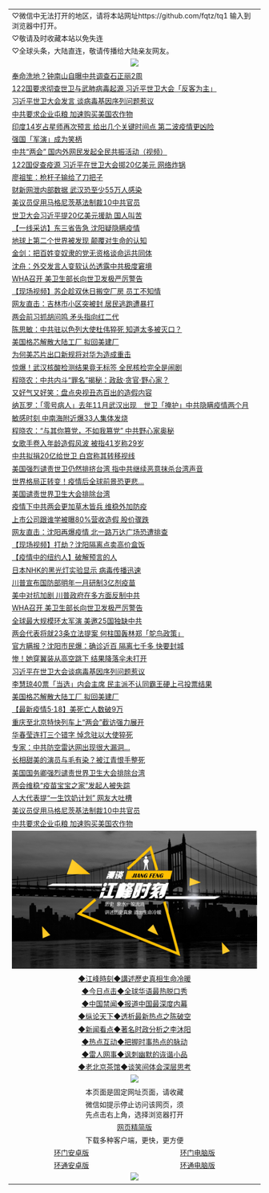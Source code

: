  <table>
 
<tr>
<td colspan="2" align=left>
♡微信中无法打开的地区，请将本站网址https://github.com/fqtz/tq1 输入到浏览器中打开。 
 </td>
</tr>
 <tr>
 <td colspan="2" align=left>
♡敬请及时收藏本站以免失连
 </td>
   <tr>
<td colspan="2" align=left>
♡全球头条，大陆直连，敬请传播给大陆亲友网友。
 </td>
</tr>


<tr>
    <td colspan="2" align=center><img src="https://cdn.jsdelivr.net/gh/gyoupiodf/im1/%E7%BD%91%E9%97%A8%E6%96%B0%E9%97%BB1.jpg"></td>
 </tr>
<tr><td colspan="2" align="left"><a href="https://qeb.xfthy.casa/?name=c1172740&key=xcyufvbtjvhwwrpc&from=gy2">奉命洗地？钟南山自曝中共调查石正丽2周</a></td></tr>
<tr><td colspan="2" align="left"><a href="https://qeb.xfthy.casa/?name=c1172788&key=xcyufvbtjvhwwrpc&from=gy2">122国要求彻查世卫与武肺病毒起源 习近平世卫大会「反客为主」</a></td></tr>
<tr><td colspan="2" align="left"><a href="https://qeb.xfthy.casa/?name=c1172826&key=xcyufvbtjvhwwrpc&from=gy2">习近平世卫大会发言 谈病毒基因序列问题惹议</a></td></tr>
<tr><td colspan="2" align="left"><a href="https://qeb.xfthy.casa/?name=c1172796&key=xcyufvbtjvhwwrpc&from=gy2">中共要求企业屯粮 加速购买美国农作物</a></td></tr>
<tr><td colspan="2" align="left"><a href="https://qeb.xfthy.casa/?name=c1172846&key=xcyufvbtjvhwwrpc&from=gy2">印度14岁占星师再次预言 给出几个关键时间点 第二波疫情更凶险</a></td></tr>
<tr><td colspan="2" align="left"><a href="https://qeb.xfthy.casa/?name=c1172784&key=xcyufvbtjvhwwrpc&from=gy2">强国「军演」成为笑柄</a></td></tr>
<tr><td colspan="2" align="left"><a href="https://qeb.xfthy.casa/?name=c1172824&key=xcyufvbtjvhwwrpc&from=gy2">中共“两会” 国内外网民发起全民共振活动（视频）</a></td></tr>
<tr><td colspan="2" align="left"><a href="https://qeb.xfthy.casa/?name=c1172869&key=xcyufvbtjvhwwrpc&from=gy2">122国促查疫源 习近平在世卫大会掷20亿美元 网络炸锅</a></td></tr>
<tr><td colspan="2" align="left"><a href="https://qeb.xfthy.casa/?name=c1172735&key=xcyufvbtjvhwwrpc&from=gy2">廖祖笙：枪杆子输给了刀把子</a></td></tr>
<tr><td colspan="2" align="left"><a href="https://qeb.xfthy.casa/?name=c1172798&key=xcyufvbtjvhwwrpc&from=gy2">财新网泄内部数据 武汉恐至少55万人感染</a></td></tr>
<tr><td colspan="2" align="left"><a href="https://qeb.xfthy.casa/?name=c1172804&key=xcyufvbtjvhwwrpc&from=gy2">美议员促用马格尼茨基法制裁10中共官员</a></td></tr>
<tr><td colspan="2" align="left"><a href="https://qeb.xfthy.casa/?name=c1172839&key=xcyufvbtjvhwwrpc&from=gy2">世卫大会习近平提20亿美元援助 国人叫苦</a></td></tr>
<tr><td colspan="2" align="left"><a href="https://qeb.xfthy.casa/?name=c1172697&key=xcyufvbtjvhwwrpc&from=gy2">【一线采访】东三省告急 沈阳疑隐瞒疫情</a></td></tr>
<tr><td colspan="2" align="left"><a href="https://qeb.xfthy.casa/?name=c1172886&key=xcyufvbtjvhwwrpc&from=gy2">地球上第二个世界被发现 颠覆对生命的认知</a></td></tr>
<tr><td colspan="2" align="left"><a href="https://qeb.xfthy.casa/?name=c1172800&key=xcyufvbtjvhwwrpc&from=gy2">金剑：把百姓变奴隶的党无资格谈命运共同体</a></td></tr>
<tr><td colspan="2" align="left"><a href="https://qeb.xfthy.casa/?name=c1172834&key=xcyufvbtjvhwwrpc&from=gy2">沈舟：外交发言人变软认怂透露中共极度窘境</a></td></tr>
<tr><td colspan="2" align="left"><a href="https://qeb.xfthy.casa/?name=c1172805&key=xcyufvbtjvhwwrpc&from=gy2">WHA召开 美卫生部长向世卫发极严厉警告</a></td></tr>
<tr><td colspan="2" align="left"><a href="https://qeb.xfthy.casa/?name=c1172821&key=xcyufvbtjvhwwrpc&from=gy2">【现场视频】苏企趁双休日搬空厂房 员工不知情</a></td></tr>
<tr><td colspan="2" align="left"><a href="https://qeb.xfthy.casa/?name=c1172806&key=xcyufvbtjvhwwrpc&from=gy2">网友直击：吉林市小区突被封  居民逃跑遭暴打</a></td></tr>
<tr><td colspan="2" align="left"><a href="https://qeb.xfthy.casa/?name=c1172901&key=xcyufvbtjvhwwrpc&from=gy2">两会前习抓胡问鸣 矛头指向红二代</a></td></tr>
<tr><td colspan="2" align="left"><a href="https://qeb.xfthy.casa/?name=c1172894&key=xcyufvbtjvhwwrpc&from=gy2">陈思敏：中共驻以色列大使杜伟猝死 知道太多被灭口？</a></td></tr>
<tr><td colspan="2" align="left"><a href="https://qeb.xfthy.casa/?name=c1172823&key=xcyufvbtjvhwwrpc&from=gy2">美国格芯解散大陆工厂 拟回美建厂</a></td></tr>
<tr><td colspan="2" align="left"><a href="https://qeb.xfthy.casa/?name=c1172721&key=xcyufvbtjvhwwrpc&from=gy2">为何美芯片出口新规将对华为造成重击</a></td></tr>
<tr><td colspan="2" align="left"><a href="https://qeb.xfthy.casa/?name=c1172808&key=xcyufvbtjvhwwrpc&from=gy2">惊爆！武汉核酸检测结果竟无标签  全民核检完全是闹剧</a></td></tr>
<tr><td colspan="2" align="left"><a href="https://qeb.xfthy.casa/?name=c1172835&key=xcyufvbtjvhwwrpc&from=gy2">程晓农：中共内斗“罪名”揭秘：政敌·贪官·野心家？</a></td></tr>
<tr><td colspan="2" align="left"><a href="https://qeb.xfthy.casa/?name=c1172884&key=xcyufvbtjvhwwrpc&from=gy2">又好气又好笑：盘点央视丑态百出的造假内容</a></td></tr>
<tr><td colspan="2" align="left"><a href="https://qeb.xfthy.casa/?name=c1172786&key=xcyufvbtjvhwwrpc&from=gy2">纳瓦罗：「零号病人」去年11月武汉出现　世卫「掩护」中共隐瞒疫情两个月</a></td></tr>
<tr><td colspan="2" align="left"><a href="https://qeb.xfthy.casa/?name=c1172903&key=xcyufvbtjvhwwrpc&from=gy2">敏感时刻 中南海附近爆33人集体发烧</a></td></tr>
<tr><td colspan="2" align="left"><a href="https://qeb.xfthy.casa/?name=c1172861&key=xcyufvbtjvhwwrpc&from=gy2">程晓农：“与其你篡党，不如我篡党”  中共野心家奥秘</a></td></tr>
<tr><td colspan="2" align="left"><a href="https://qeb.xfthy.casa/?name=c1172832&key=xcyufvbtjvhwwrpc&from=gy2">女歌手卷入年龄造假风波 被指41岁称29岁</a></td></tr>
<tr><td colspan="2" align="left"><a href="https://qeb.xfthy.casa/?name=c1172822&key=xcyufvbtjvhwwrpc&from=gy2">中共拟捐20亿给世卫 白宫称其转移视线</a></td></tr>
<tr><td colspan="2" align="left"><a href="https://qeb.xfthy.casa/?name=c1172818&key=xcyufvbtjvhwwrpc&from=gy2">美国强烈谴责世卫仍然排挤台湾  指中共继续恶意抹杀台湾声音</a></td></tr>
<tr><td colspan="2" align="left"><a href="https://qeb.xfthy.casa/?name=c1172736&key=xcyufvbtjvhwwrpc&from=gy2">世界格局正转变！疫情后全球前景恐更悲…</a></td></tr>
<tr><td colspan="2" align="left"><a href="https://qeb.xfthy.casa/?name=c1172790&key=xcyufvbtjvhwwrpc&from=gy2">美国谴责世界卫生大会排除台湾</a></td></tr>
<tr><td colspan="2" align="left"><a href="https://qeb.xfthy.casa/?name=c1172722&key=xcyufvbtjvhwwrpc&from=gy2">疫情下中共两会更加草木皆兵 维稳外加防疫</a></td></tr>
<tr><td colspan="2" align="left"><a href="https://qeb.xfthy.casa/?name=c1172797&key=xcyufvbtjvhwwrpc&from=gy2">上市公司跟谁学被曝80%营收造假 股价骤跌</a></td></tr>
<tr><td colspan="2" align="left"><a href="https://qeb.xfthy.casa/?name=c1172807&key=xcyufvbtjvhwwrpc&from=gy2">网友直击：沈阳再爆疫情  北一路万达广场恐遭排查</a></td></tr>
<tr><td colspan="2" align="left"><a href="https://qeb.xfthy.casa/?name=c1172820&key=xcyufvbtjvhwwrpc&from=gy2">【现场视频】打劫？沈阳隔离点卖高价盒饭</a></td></tr>
<tr><td colspan="2" align="left"><a href="https://qeb.xfthy.casa/?name=c1172002&key=xcyufvbtjvhwwrpc&from=gy2">【疫情中的纽约人】破解预言的人</a></td></tr>
<tr><td colspan="2" align="left"><a href="https://qeb.xfthy.casa/?name=c1172782&key=xcyufvbtjvhwwrpc&from=gy2">日本NHK的黑光灯实验显示 病毒传播迅速</a></td></tr>
<tr><td colspan="2" align="left"><a href="https://qeb.xfthy.casa/?name=c1172792&key=xcyufvbtjvhwwrpc&from=gy2">川普宣布国防部明年一月研制3亿剂疫苗</a></td></tr>
<tr><td colspan="2" align="left"><a href="https://qeb.xfthy.casa/?name=c1172866&key=xcyufvbtjvhwwrpc&from=gy2">美中对抗加剧 川普政府在多方面反制中共</a></td></tr>
<tr><td colspan="2" align="left"><a href="https://qeb.xfthy.casa/?name=c1172746&key=xcyufvbtjvhwwrpc&from=gy2">WHA召开 美卫生部长向世卫发极严厉警告</a></td></tr>
<tr><td colspan="2" align="left"><a href="https://qeb.xfthy.casa/?name=c1172902&key=xcyufvbtjvhwwrpc&from=gy2">全球最大规模环太军演 美邀25国独缺中共</a></td></tr>
<tr><td colspan="2" align="left"><a href="https://qeb.xfthy.casa/?name=c1172787&key=xcyufvbtjvhwwrpc&from=gy2">两会代表将就23条立法提案 何柱国轰林郑「鸵鸟政策」</a></td></tr>
<tr><td colspan="2" align="left"><a href="https://qeb.xfthy.casa/?name=c1172852&key=xcyufvbtjvhwwrpc&from=gy2">官方瞒报？沈阳市民爆：确诊近百 隔离七千多 快要封城</a></td></tr>
<tr><td colspan="2" align="left"><a href="https://qeb.xfthy.casa/?name=c1172918&key=xcyufvbtjvhwwrpc&from=gy2">惨！她穿翼装从高空跳下 结果降落伞未打开</a></td></tr>
<tr><td colspan="2" align="left"><a href="https://qeb.xfthy.casa/?name=c1172906&key=xcyufvbtjvhwwrpc&from=gy2">习近平在世卫大会谈病毒基因序列问题惹议</a></td></tr>
<tr><td colspan="2" align="left"><a href="https://qeb.xfthy.casa/?name=c1172783&key=xcyufvbtjvhwwrpc&from=gy2">李慧琼40票「当选」内会主席 民主派不认同霸王硬上弓投票结果</a></td></tr>
<tr><td colspan="2" align="left"><a href="https://qeb.xfthy.casa/?name=c1172732&key=xcyufvbtjvhwwrpc&from=gy2">美国格芯解散大陆工厂 拟回美建厂</a></td></tr>
<tr><td colspan="2" align="left"><a href="https://qeb.xfthy.casa/?name=c1172321&key=xcyufvbtjvhwwrpc&from=gy2">【最新疫情5·18】美死亡人数破9万</a></td></tr>
<tr><td colspan="2" align="left"><a href="https://qeb.xfthy.casa/?name=c1172726&key=xcyufvbtjvhwwrpc&from=gy2">重庆至北京特快列车上“两会”截访强力展开</a></td></tr>
<tr><td colspan="2" align="left"><a href="https://qeb.xfthy.casa/?name=c1172905&key=xcyufvbtjvhwwrpc&from=gy2">华春莹连打三个错字 悼念驻以大使猝死</a></td></tr>
<tr><td colspan="2" align="left"><a href="https://qeb.xfthy.casa/?name=c1172860&key=xcyufvbtjvhwwrpc&from=gy2">专家：中共防空雷达网出现很大漏洞…</a></td></tr>
<tr><td colspan="2" align="left"><a href="https://qeb.xfthy.casa/?name=c1172915&key=xcyufvbtjvhwwrpc&from=gy2">长相甜美的演员与毛有染？被江青恨手整死</a></td></tr>
<tr><td colspan="2" align="left"><a href="https://qeb.xfthy.casa/?name=c1172727&key=xcyufvbtjvhwwrpc&from=gy2">美国国务卿强烈谴责世界卫生大会排除台湾</a></td></tr>
<tr><td colspan="2" align="left"><a href="https://qeb.xfthy.casa/?name=c1172789&key=xcyufvbtjvhwwrpc&from=gy2">两会维稳“疫苗宝宝之家”发起人被失踪</a></td></tr>
<tr><td colspan="2" align="left"><a href="https://qeb.xfthy.casa/?name=c1172747&key=xcyufvbtjvhwwrpc&from=gy2">人大代表提“一生饮奶计划” 网友大吐槽</a></td></tr>
<tr><td colspan="2" align="left"><a href="https://qeb.xfthy.casa/?name=c1172752&key=xcyufvbtjvhwwrpc&from=gy2">美议员促用马格尼茨基法制裁10中共官员</a></td></tr>
<tr><td colspan="2" align="left"><a href="https://qeb.xfthy.casa/?name=c1172883&key=xcyufvbtjvhwwrpc&from=gy2">中共要求企业屯粮 加速购买美国农作物</a></td></tr>

 <tr>
   <td colspan="2" align=center><img src="https://github.com/gyoupiodf/im1/blob/master/jf-1.jpg"></td>
  </tr>
   <tr>
   <td colspan="2" align=center> 
<a href="https://xdihm.casa/oo.aspx?name=c922850&key=sdxhftoyfkhpuaxy&from=tq1&tag=9877">◆江峰時刻◆講述歷史真相生命冷暖</a><br/>
    </td>
  </tr>
   <tr>
   <td colspan="2" align=center> 
<a href="https://xdihm.casa/oo.aspx?name=c816850&key=sdxhftoyfkhpuaxy&from=tq1&tag=9877">◆今日点击◆全球华语最热脱口秀</a><br/>
    </td>
  </tr>
  <tr>
  <td colspan="2" align=center>
<a href="https://xdihm.casa/oo.aspx?name=c816860&key=sdxhftoyfkhpuaxy&from=tq1&tag=99733110">◆中国禁闻◆报道中国最深度内幕</a><br/>
   </tr>
  <tr>
     <td colspan="2" align=center>
<a href="https://xdihm.casa/oo.aspx?name=c816855&key=sdxhftoyfkhpuaxy&from=tq1&tag=997110">◆纵论天下◆透析最新热点之陈破空</a><br/>
   </tr>
   <tr>
      <td colspan="2" align=center>
<a href="https://xdihm.casa/oo.aspx?name=c838308&key=sdxhftoyfkhpuaxy&from=tq1&tag=9973110">◆新闻看点◆著名时政分析之李沐阳</a><br/>
   </tr>
   <tr>
     <td colspan="2" align=center>
<a href="https://xdihm.casa/oo.aspx?name=c816852&key=sdxhftoyfkhpuaxy&from=tq1&tag=9733110">◆热点互动◆把握时事热点的脉动</a><br/>
   </tr>
   <tr>
      <td colspan="2" align=center>
<a href="https://xdihm.casa/oo.aspx?name=c816694&key=sdxhftoyfkhpuaxy&from=tq1&tag=93310">◆雷人网事◆讽刺幽默的诙谐小品</a><br/>
   </tr>
   <tr>
    <td colspan="2" align=center>
<a href="https://xdihm.casa/oo.aspx?name=c816650&key=sdxhftoyfkhpuaxy&from=tq1&tag=9973110">◆老北京茶馆◆谈笑间体会深层思考</a><br/>
   </tr>

  <tr>
    <td colspan="2" align="center"><img src="https://cdn.jsdelivr.net/gh/opipe/up/oGate65.jpg"/></td>
  </tr>
  <tr>
    <td colspan="2" align="center">本页面是固定网址页面，请收藏</td>
  <tr>
  <tr>
    <td colspan="2" align="center">微信如提示停止访问该网页，须<br/>先点击右上角，选择浏览器打开</td>
  <tr>
  <tr>
    <td colspan="2" align="center"><a href="https://gitcdn.xyz/cdn/otiny/up/master/show004.htm">网页精简版</a></td>
  </tr>
  <tr>
    <td colspan="2" align="center">下载多种客户端，更快，更方便</td>
  <tr>
  <tr>
    <td align="center"><a href="https://cdn.jsdelivr.net/gh/opipe/up/oGatea.apk">环门安卓版</a></td>
    <td align="center"><a href="https://cdn.jsdelivr.net/gh/opipe/up/oGate.zip">环门电脑版</a></td>
  </tr>
  <tr>
    <td align="center"><a href="https://cdn.jsdelivr.net/gh/opipe/up/oPipe.apk">环通安卓版</a></td>
    <td align="center"><a href="https://raw.githubusercontent.com/opipe/up/master/oPipe.zip">环通电脑版</a></td>
  </tr>
  <tr>
    <td colspan="2" align="center"><img src="https://cdn.jsdelivr.net/gh/opipe/up/oGate640.jpg"/></td>
  </tr>
</table>

